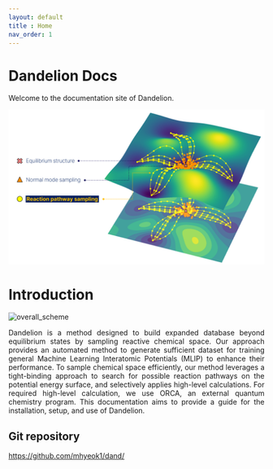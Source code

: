 ```yaml
---
layout: default
title : Home
nav_order: 1
---
```



# Dandelion Docs
Welcome to the documentation site of Dandelion.
<div align="center">
  <img src="docs/img/front.png" alt="Dandelion" width="700">
</div>

# Introduction

<div align="justify"> 

  ![overall_scheme](https://github.com/jjy1031/jjy1031.github.io/assets/160209859/e0c9ad94-fa03-42d0-95ad-f0cb31315422)

Dandelion is a method designed to build expanded database beyond equilibrium states by sampling reactive chemical space. Our approach provides an automated method to generate
sufficient dataset for training general Machine Learning Interatomic Potentials (MLIP) to enhance their performance. To sample chemical space efficiently, our method leverages a tight-binding approach to search for possible reaction pathways on the potential energy surface, and selectively applies high-level calculations. For required high-level calculation, we use ORCA, an external quantum chemistry program. This documentation aims to provide a guide for the installation, setup, and use of Dandelion.
</div>

## Git repository
<https://github.com/mhyeok1/dand/>

